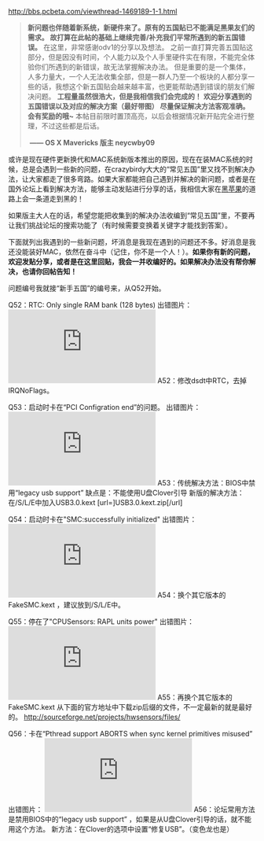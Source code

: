 http://bbs.pcbeta.com/viewthread-1469189-1-1.html

> **新问题也伴随着新系统，新硬件来了。原有的五国贴已不能满足黑果友们的需求。
>  故打算在此帖的基础上继续完善/补充我们平常所遇到的新五国错误。**
>  在这里，非常感谢odv1的分享以及想法。
>  之前一直打算完善五国贴这部分，但是因没有时间，个人能力以及个人手里硬件实在有限，不能完全体验你们所遇到的新错误，故无法掌握解决办法。
>  但是重要的是一个集体，人多力量大，一个人无法收集全部，但是一群人乃至一个板块的人都分享一些的话，我想这个新五国贴会越来越丰富，也更能帮助遇到错误的朋友们解决问题。
>  **工程量虽然很浩大，但是我相信我们会完成的！**
>  **欢迎分享遇到的五国错误以及对应的解决方案（最好带图）
>  尽量保证解决方法客观准确。会有奖励的哦~**
>  本帖目前限时置顶高亮，以后会根据情况新开贴完全进行整理，不过这些都是后话。
>
> 
>  
>
> ​                **—— OS X Mavericks 版主 neycwby09**


 或许是现在硬件更新换代和MAC系统新版本推出的原因，现在在装MAC系统的时候，总是会遇到一些新的问题，在crazybirdy大大的“常见五国”里又找不到解决办法，让大家都走了很多弯路。如果大家都能把自己遇到并解决的新问题，或者是在国外论坛上看到解决方法，能够主动发贴进行分享的话，我相信大家在[黑苹果](http://bbs.pcbeta.com)的道路上会一条道走到黑的！

  如果版主大人在的话，希望您能把收集到的解决办法收编到“常见五国”里，不要再让我们挑战论坛的搜索功能了（有时候需要变换着关键字才能找到答案）。

  下面就列出我遇到的一些新问题，坏消息是我现在遇到的问题还不多。好消息是我还没能装好MAC，依然在奋斗中（记住，你不是一个人！）。**如果你有新的问题，欢迎发贴分享，或者是在这里回贴，我会一并收编好的。如果解决办法没有帮你解决，也请你回帖告知！**

 问题编号我就接“新手五国”的编号来，从Q52开始。

Q52：RTC: Only single RAM bank (128 bytes)
 出错图片：
![img](http://bbs.pcbeta.com/forum.php?mod=image&aid=3499108&size=300x300&key=46ca2f892c4c2b5420960289954d0849&nocache=yes&type=fixnone)
A52：修改dsdt中RTC，去掉IRQNoFlags。
 
 
 Q53：启动时卡在“PCI Configration end”的问题。
 出错图片：
![img](http://bbs.pcbeta.com/forum.php?mod=image&aid=3499109&size=300x300&key=cc91e7bdf6affc329917833020176cde&nocache=yes&type=fixnone)
 A53：传统解决方法：BIOS中禁用“legacy usb support” 缺点是：不能使用U盘Clover引导
 新版的解决方法：在/S/L/E中加入USB3.0.kext [url=]USB3.0.kext.zip[/url]
 
 Q54：启动时卡在"SMC:successfully initialized"
 出错图片：
![img](http://bbs.pcbeta.com/forum.php?mod=image&aid=3499110&size=300x300&key=4e916d55795b34b7957163ebde4136eb&nocache=yes&type=fixnone)
 A54：换个其它版本的FakeSMC.kext ，建议放到/S/L/E中。
 
 Q55：停在了"CPUSensors: RAPL units power"
 出错图片：
![img](http://bbs.pcbeta.com/forum.php?mod=image&aid=3499111&size=300x300&key=19e10c7cf8acaa484f84f22adfb066ce&nocache=yes&type=fixnone)
 A55：再换个其它版本的FakeSMC.kext 
 从下面的官方地址中下载zip后缀的文件，不一定最新的就是最好的。
 http://sourceforge.net/projects/hwsensors/files/
 
 Q56：卡在“Pthread support ABORTS when sync kernel primitives misused”
 出错图片：
![img](http://bbs.pcbeta.com/forum.php?mod=image&aid=3499112&size=300x300&key=967cd1d03948e5ec7a697ec0128e17d2&nocache=yes&type=fixnone)
 A56：论坛常用方法是禁用BIOS中的“legacy usb support” ，如果是从U盘Clover引导的话，就不能用这个方法。
 新方法：在Clover的选项中设置“修复USB”。（变色龙也是）